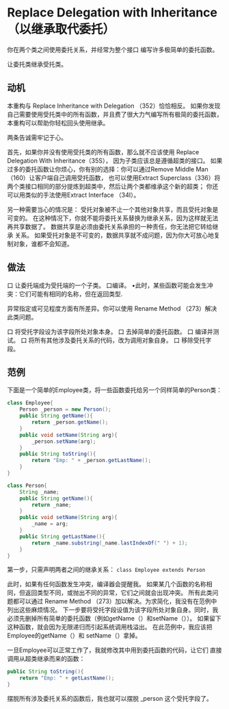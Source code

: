 # Replace Delegation with Inheritance （以继承取代委托）

你在两个类之间使⽤委托关系，并经常为整个接⼝ 编写许多极简单的委托函数。


让委托类继承受托类。




## 动机

本重构与 Replace Inheritance with Delegation （352）恰恰相反。
如果你发现⾃⼰需要使⽤受托类中的所有函数，并且费了很⼤⼒⽓编写所有极简的委托函数，本重构可以帮助你轻松回头使⽤继承。

两条告诚需牢记于⼼。

⾸先，如果你并没有使⽤受托类的所有函数，那么就不应该使⽤ Replace Delegation With Inheritance（35S），
因为⼦类应该总是遵循超类的接⼝。
如果过多的委托函数让你烦⼼，你有别的选择：你可以通过Remove Middle Man （160）让客户端⾃⼰调⽤受托函数，
也可以使⽤Extract Superclass（336）将两个类接⼝相同的部分提炼到超类中，然后让两个类都维承这个新的超类；
你还可以⽤类似的⼿法使⽤Extract Interface （34I）。

另⼀种需要当⼼的情况是：
受托对象被不⽌⼀个其他对象共享，⽽且受托对象是可变的。
在这种情况下，你就不能将委托关系替换为继承关系，因为这样就⽆法 再共享数据了。
数据共享是必须由委托关系承担的⼀种责任，你⽆法把它转给继承 关系。
如果受托对象是不可变的，数据共享就不成问题，因为你⼤可放⼼地复制对象，谁都不会知道。


## 做法

⼝ 让委托端成为受托端的⼀个⼦类。 
⼝编译。 
•此时，某些函数可能会发⽣冲突：它们可能有相同的名称，但在返回类型.

异常指定或可⻅程度⽅⾯有所差异。你可以使⽤ Rename Method （273）解决 此类问题。

⼝ 将受托字段设为该字段所处对象本身。 
⼝ 去掉简单的委托函数。 
⼝ 编译并测试。 
⼝ 将所有其他涉及委托关系的代码，改为调⽤对象⾃身。 
⼝ 移除受托字段。



## 范例

下⾯是⼀个简单的Employee类，将⼀些函数委托给另⼀个同样简单的Person类：
```java
class Employee{
    Person _person = new Person();
    public String getName(){
        return _person.getName();
    }
    public void setName(String arg){
        _person.setName(arg);
    }
    public String toString(){
        return "Emp: " + _person.getLastName();
    }
}

class Person{
    String _name;
    public String getName(){
        return _name;
    }
    public void setName(String arg){
        _name = arg;
    }
    public String getLastName(){
        return _name.substring(_name.lastIndexOf(" ") + 1);
    }
}
```

第⼀步，只需声明两者之间的继承关系：
`class Employee extends Person`

此时，如果有任何函数发⽣冲突，编译器会提醒我。
如果某⼏个函数的名称相同，但返回类型不同，或抛出不同的异常，它们之间就会出现冲突。
所有此类问题都可以通过 Rename Method （273）加以解决。为求简化，我没有在范例中列出这些麻烦情况。 
下⼀步要将受托字段设值为该字段所处对象⾃身。同时，我必须先删掉所有简单的委托函数（例如getName（）和setName（））。
如果留下这种函数，就会因为⽆限递归⽽引起系统调⽤栈溢出。
在此范例中，我应该把Employee的getName（）和 setName（）拿掉。

⼀旦Employee可以正常⼯作了，我就修改其中⽤到委托函数的代码，让它们 直接调⽤从超类继承⽽来的函数：
```java
public String toString(){
    return "Emp: " + getLastName();
}
```
摆脱所有涉及委托关系的函数后，我也就可以摆脱 _person 这个受托字段了。


